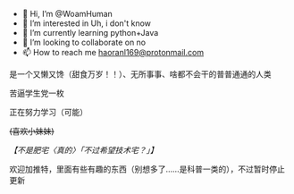 - 👋 Hi, I’m @WoamHuman
- 👀 I’m interested in Uh, i don't know
- 🌱 I’m currently learning python+Java
- 💞️ I’m looking to collaborate on no
- 📫 How to reach me haoranl169@protonmail.com

是一个又懒又馋（甜食万岁！！）、无所事事、啥都不会干的普普通通的人类

苦逼学生党一枚

正在努力学习（可能）

~~(喜欢小妹妹)~~

*【不是肥宅〈真的〉「不过希望技术宅？」】*

欢迎加推特，里面有些有趣的东西（别想多了……是科普一类的），不过暂时停止更新
<!---
WoamHuman/WoamHuman is a ✨ special ✨ repository because its `README.md` (this file) appears on your GitHub profile.
You can click the Preview link to take a look at your changes.
--->
